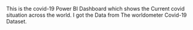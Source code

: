 This is the covid-19 Power BI Dashboard which shows the Current covid situation across the world.
I got the Data from The worldometer Covid-19 Dataset.
